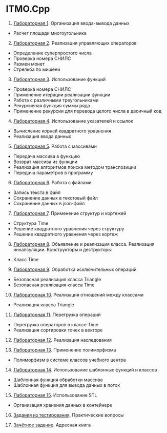 # ITMO.Cpp

1. [Лабораторная 1](Pract01/Final). Организация ввода-вывода данных

- Расчет площади многоугольника

2. [Лабораторная 2](Pract02/Final). Реализация управляющих операторов

- Определение суперпростого числа
- Проверка номера СНИЛС
- Размен монет
- Стрельба по мишени

3. [Лабораторная 3](Pract03/Final). Использование функций

- Проверка номера СНИЛС
- Применение итерации реализации функции
- Работа с различными треугольниками
- Рекурсивная функция суммы ряда
- Применение рекурсии для перевода целого числа в двоичный код

4. [Лабораторная 4](Pract04/Final). Использование указателей и ссылок

- Вычисление корней квадратного уравнения
- Реализация ввода данных

5. [Лабораторная 5](Pract05/Final). Работа с массивами

- Передача массива в функцию
- Возврат массива из функции
- Реализация алгоритмов поиска методом транспозиции
- Передача параметров в программу

6. [Лабораторная 6](Pract06/Final). Работа с файлами

- Запись текста в файл
- Сохранение данных в текстовый файл
- Сохранение данных в json-файл

7. [Лабораторная 7](Pract07/Final). Применение структур и кортежей

- Структура Time
- Решение квадратного уравнения через структуру
- Решение квадратного уравнения через кортеж

8. [Лабораторная 8](Pract08/Final). Объявление и реализация класса. Реализация инкапсуляции. Конструкторы и деструкторы

- Класс Time

9. [Лабораторная 9](Pract09/Final). Обработка исключительных операций

- Безопасная реализация класса Triangle
- Безопасная реализация класса Time

10. [Лабораторная 10](Pract10/Final). Реализация отношений между классами

- Реализация класса Triangle

11. [Лабораторная 11](Pract11/Final). Перегрузка операций

- Перегрузка операторов в классе Time
- Реализация сортировки точек в векторе

12. [Лабораторная 12](Pract12/Base). Реализация наследования

13. [Лабораторная 13](Pract13/Final). Применение полиморфизма

- Полиморфизм в системе классов учебного центра

14. [Лабораторная 14](Pract14/Final). Использование шаблонных функций и классов

- Шаблонная функция обработки массива
- Шаблонная функция для вывода данных в поток

15. [Лабораторная 15](Pract15/Final). Использование STL

- Организация хранения данных в контейнере

16. [Задания из тестирования](Test). Практические вопросы

17. [Зачётное задание](Zachot/ITMO.Cpp.Zachot.AddressBook). Адресная книга
